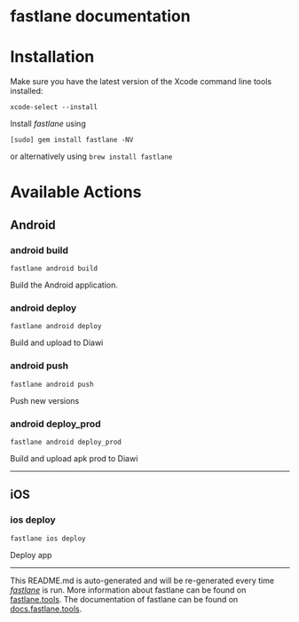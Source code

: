 fastlane documentation
================
# Installation

Make sure you have the latest version of the Xcode command line tools installed:

```
xcode-select --install
```

Install _fastlane_ using
```
[sudo] gem install fastlane -NV
```
or alternatively using `brew install fastlane`

# Available Actions
## Android
### android build
```
fastlane android build
```
Build the Android application.
### android deploy
```
fastlane android deploy
```
Build and upload to Diawi
### android push
```
fastlane android push
```
Push new versions
### android deploy_prod
```
fastlane android deploy_prod
```
Build and upload apk prod to Diawi

----

## iOS
### ios deploy
```
fastlane ios deploy
```
Deploy app

----

This README.md is auto-generated and will be re-generated every time [_fastlane_](https://fastlane.tools) is run.
More information about fastlane can be found on [fastlane.tools](https://fastlane.tools).
The documentation of fastlane can be found on [docs.fastlane.tools](https://docs.fastlane.tools).
